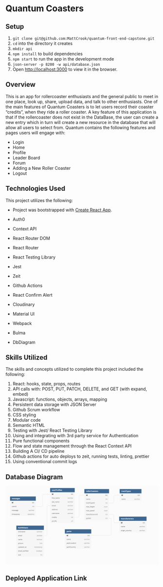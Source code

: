 # Quantum Coasters

## Setup

1. `git clone git@github.com:MattCrook/quantum-front-end-capstone.git`
1. `cd` into the directory it creates
1. `mkdir api`
1. `npm install` to build dependencies
1. `npm start` to run the app in the development mode
1. `json-server -p 8200 -w api/database.json`
1. Open [http://localhost:3000](http://localhost:3000) to view it in the browser.

## Overview

This is an app for rollercoaster enthusiasts and the general public to meet in one place, look up, share, upload data, and talk to other enthusiasts. One of the main features of Quantum Coasters is to let users record their coaster “credits”, when they ride a roller coaster. A key feature of this application is that if the rollercoaster does not exist in the DataBase, the user can create a new entry which in turn will create a new resource in the database that will allow all users to select from.
Quantum contains the following features and pages users will engage with:
* Login
* Home
* Profile
* Leader Board
* Forum
* Adding a New Roller Coaster
* Logout

## Technologies Used

This project utilizes the following:
* Project was bootstrapped with [Create React App](https://github.com/facebook/create-react-app).

* Auth0
* Context API
* React Router DOM
* React Router
* React Testing Library
* Jest
* Zeit
* Github Actions
* React Confirm Alert
* Cloudinary
* Material UI
* Webpack
* Bulma
* DbDiagram


## Skills Utilized
The skills and concepts utilized to complete this project included the following:

1. React: hooks, state, props, routes
2. API calls with: POST, PUT, PATCH, DELETE, and GET (with expand, embed)
3. Javascript: functions, objects, arrays, mapping
4. Persistent data storage with JSON Server
5. Github Scrum workflow
6. CSS styling
7. Modular code
8. Semantic HTML
9. Testing with Jest/ React Testing Library
10. Using and integrating with 3rd party service for Authentication
11. Pure functional components
12. Flow and state management through the React Context API
13. Building A CI/ CD pipeline
14. Github actions for auto deploys to zeit, running  tests, linting, prettier
15. Using conventional commit logs

## Database Diagram
![quantum database](./QuantumCoastersERD.png)

## Deployed Application Link
